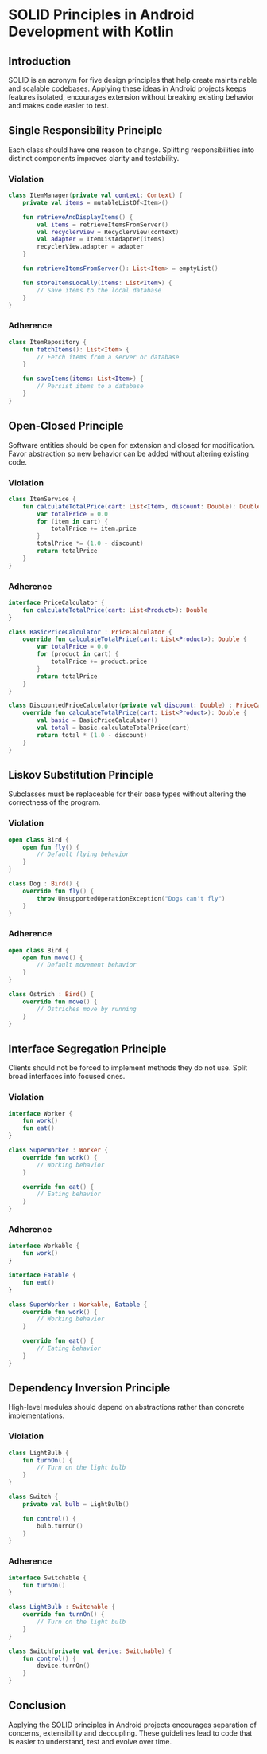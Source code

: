 # SOLID Principles in Android Development with Kotlin

## Introduction
SOLID is an acronym for five design principles that help create maintainable and scalable codebases. Applying these ideas in Android projects keeps features isolated, encourages extension without breaking existing behavior and makes code easier to test.

## Single Responsibility Principle
Each class should have one reason to change. Splitting responsibilities into distinct components improves clarity and testability.

### Violation
```kotlin
class ItemManager(private val context: Context) {
    private val items = mutableListOf<Item>()

    fun retrieveAndDisplayItems() {
        val items = retrieveItemsFromServer()
        val recyclerView = RecyclerView(context)
        val adapter = ItemListAdapter(items)
        recyclerView.adapter = adapter
    }

    fun retrieveItemsFromServer(): List<Item> = emptyList()

    fun storeItemsLocally(items: List<Item>) {
        // Save items to the local database
    }
}
```

### Adherence
```kotlin
class ItemRepository {
    fun fetchItems(): List<Item> {
        // Fetch items from a server or database
    }

    fun saveItems(items: List<Item>) {
        // Persist items to a database
    }
}
```

## Open-Closed Principle
Software entities should be open for extension and closed for modification. Favor abstraction so new behavior can be added without altering existing code.

### Violation
```kotlin
class ItemService {
    fun calculateTotalPrice(cart: List<Item>, discount: Double): Double {
        var totalPrice = 0.0
        for (item in cart) {
            totalPrice += item.price
        }
        totalPrice *= (1.0 - discount)
        return totalPrice
    }
}
```

### Adherence
```kotlin
interface PriceCalculator {
    fun calculateTotalPrice(cart: List<Product>): Double
}

class BasicPriceCalculator : PriceCalculator {
    override fun calculateTotalPrice(cart: List<Product>): Double {
        var totalPrice = 0.0
        for (product in cart) {
            totalPrice += product.price
        }
        return totalPrice
    }
}

class DiscountedPriceCalculator(private val discount: Double) : PriceCalculator {
    override fun calculateTotalPrice(cart: List<Product>): Double {
        val basic = BasicPriceCalculator()
        val total = basic.calculateTotalPrice(cart)
        return total * (1.0 - discount)
    }
}
```

## Liskov Substitution Principle
Subclasses must be replaceable for their base types without altering the correctness of the program.

### Violation
```kotlin
open class Bird {
    open fun fly() {
        // Default flying behavior
    }
}

class Dog : Bird() {
    override fun fly() {
        throw UnsupportedOperationException("Dogs can't fly")
    }
}
```

### Adherence
```kotlin
open class Bird {
    open fun move() {
        // Default movement behavior
    }
}

class Ostrich : Bird() {
    override fun move() {
        // Ostriches move by running
    }
}
```

## Interface Segregation Principle
Clients should not be forced to implement methods they do not use. Split broad interfaces into focused ones.

### Violation
```kotlin
interface Worker {
    fun work()
    fun eat()
}

class SuperWorker : Worker {
    override fun work() {
        // Working behavior
    }

    override fun eat() {
        // Eating behavior
    }
}
```

### Adherence
```kotlin
interface Workable {
    fun work()
}

interface Eatable {
    fun eat()
}

class SuperWorker : Workable, Eatable {
    override fun work() {
        // Working behavior
    }

    override fun eat() {
        // Eating behavior
    }
}
```

## Dependency Inversion Principle
High-level modules should depend on abstractions rather than concrete implementations.

### Violation
```kotlin
class LightBulb {
    fun turnOn() {
        // Turn on the light bulb
    }
}

class Switch {
    private val bulb = LightBulb()

    fun control() {
        bulb.turnOn()
    }
}
```

### Adherence
```kotlin
interface Switchable {
    fun turnOn()
}

class LightBulb : Switchable {
    override fun turnOn() {
        // Turn on the light bulb
    }
}

class Switch(private val device: Switchable) {
    fun control() {
        device.turnOn()
    }
}
```

## Conclusion
Applying the SOLID principles in Android projects encourages separation of concerns, extensibility and decoupling. These guidelines lead to code that is easier to understand, test and evolve over time.
